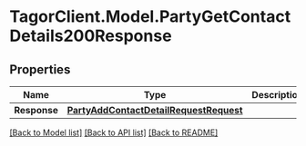 # TagorClient.Model.PartyGetContactDetails200Response

## Properties

Name | Type | Description | Notes
------------ | ------------- | ------------- | -------------
**Response** | [**PartyAddContactDetailRequestRequest**](PartyAddContactDetailRequestRequest.md) |  | [optional] 

[[Back to Model list]](../README.md#documentation-for-models) [[Back to API list]](../README.md#documentation-for-api-endpoints) [[Back to README]](../README.md)

